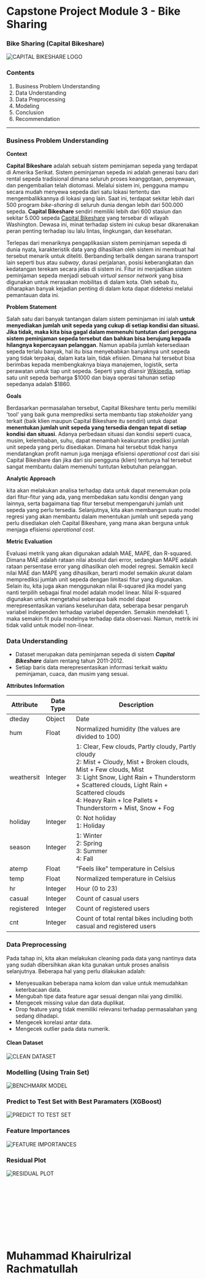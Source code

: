 # Capstone Project Module 3 - Bike Sharing
### **Bike Sharing (Capital Bikeshare)**

![CAPITAL BIKESHARE LOGO](![2E-N0B6u_400x400](https://github.com/rzlrch/rzlrch-MkhairulrizalR-Capstone_Project3/assets/139743064/a59074a7-22d6-4caa-82e3-d5e8603e405a)
)

### **Contents**

1. Business Problem Understanding
2. Data Understanding
3. Data Preprocessing
4. Modeling
5. Conclusion
6. Recommendation

****
### **Business Problem Understanding**
**Context**<br>

**Capital Bikeshare** adalah sebuah sistem peminjaman sepeda yang terdapat di Amerika Serikat. Sistem peminjaman sepeda ini adalah generasi baru dari rental sepeda tradisional dimana seluruh proses keanggotaan, penyewaan, dan pengembalian telah diotomasi. Melalui sistem ini, pengguna mampu secara mudah menyewa sepeda dari satu lokasi tertentu dan mengembalikkannya di lokasi yang lain. Saat ini, terdapat sekitar lebih dari 500 program *bike-sharing* di seluruh dunia dengan lebih dari 500.000 sepeda. **Capital Bikeshare** sendiri memiliki lebih dari 600 stasiun dan sekitar 5.000 sepeda [Capital Bikeshare](https://capitalbikeshare.com/) yang tersebar di wilayah Washington. Dewasa ini, minat terhadap sistem ini cukup besar dikarenakan peran penting terhadap isu lalu lintas, lingkungan, dan kesehatan.

Terlepas dari menariknya pengaplikasian sistem peminjaman sepeda di dunia nyata, karakteristik data yang dihasilkan oleh sistem ini membuat hal tersebut menarik untuk diteliti. Berbanding terbalik dengan sarana transport lain seperti bus atau *subway*, durasi perjalanan, posisi keberangkatan dan kedatangan terekam secara jelas di sistem ini. Fitur ini menjadikan sistem peminjaman sepeda menjadi sebuah *virtual sensor network* yang bisa digunakan untuk merasakan mobilitas di dalam kota. Oleh sebab itu, diharapkan banyak kejadian penting di dalam kota dapat dideteksi melalui pemantauan data ini.
<br>

**Problem Statement**<br>

Salah satu dari banyak tantangan dalam sistem peminjaman ini ialah **untuk menyediakan jumlah unit sepeda yang cukup di setiap kondisi dan situasi. Jika tidak, maka kita bisa gagal dalam memenuhi tuntutan dari pengguna sistem peminjaman sepeda tersebut dan bahkan bisa berujung kepada hilangnya kepercayaan pelanggan**. Namun apabila jumlah ketersediaan sepeda terlalu banyak, hal itu bisa menyebabkan banyaknya unit sepeda yang tidak terpakai, dalam kata lain, tidak efisien. Dimana hal tersebut bisa berimbas kepada membengkaknya biaya manajemen, logistik, serta perawatan untuk tiap unit sepeda. Seperti yang dilansir [Wikipedia](https://en.wikipedia.org/wiki/Capital_Bikeshare), setiap satu unit sepeda berharga $1000 dan biaya operasi tahunan setiap sepedanya adalah $1860.
<br>

**Goals**<br>

Berdasarkan permasalahan tersebut, Capital Bikeshare tentu perlu memiliki 'tool' yang baik guna memprediksi serta membantu tiap *stakeholder* yang terkait (baik klien maupun Capital Bikeshare itu sendiri) untuk dapat **menentukan jumlah unit sepeda yang tersedia dengan tepat di setiap kondisi dan situasi**. Adanya perbedaan situasi dan kondisi seperti cuaca, musim, kelembaban, suhu, dapat menambah keakuratan prediksi jumlah unit sepeda yang perlu disediakan. Dimana hal tersebut tidak hanya mendatangkan profit namun juga menjaga efisiensi *operational cost* dari sisi Capital Bikeshare dan jika dari sisi pengguna (klien) tentunya hal tersebut sangat membantu dalam memenuhi tuntutan kebutuhan pelanggan.
<br>

**Analytic Approach**<br>

kita akan melakukan analisa terhadap data untuk dapat menemukan pola dari fitur-fitur yang ada, yang membedakan satu kondisi dengan yang lainnya, serta bagaimana tiap fitur tersebut mempengaruhi jumlah unit sepeda yang perlu tersedia. Selanjutnya, kita akan membangun suatu model regresi yang akan membantu dalam menentukan jumlah unit sepeda yang perlu disediakan oleh Capital Bikeshare, yang mana akan berguna untuk menjaga efisiensi *operational cost*.
<br>

**Metric Evaluation**<br>

Evaluasi metrik yang akan digunakan adalah MAE, MAPE, dan R-squared. Dimana MAE adalah rataan nilai absolut dari error, sedangkan MAPE adalah rataan persentase error yang dihasilkan oleh model regresi. Semakin kecil nilai MAE dan MAPE yang dihasilkan, berarti model semakin akurat dalam memprediksi jumlah unit sepeda dengan limitasi fitur yang digunakan.  Selain itu, kita juga akan menggunakan nilai R-squared jika model yang nanti terpilih sebagai final model adalah model linear. Nilai R-squared digunakan untuk mengetahui seberapa baik model dapat merepresentasikan varians keseluruhan data, seberapa besar pengaruh variabel independen terhadap variabel dependen. Semakin mendekati 1, maka semakin fit pula modelnya terhadap data observasi. Namun, metrik ini tidak valid untuk model non-linear.

### **Data Understanding**

- Dataset merupakan data peminjaman sepeda di sistem ***Capital Bikeshare*** dalam rentang tahun 2011-2012.
- Setiap baris data merepresentasikan informasi terkait waktu peminjaman, cuaca, dan musim yang sesuai.

**Attributes Information**

| **Attribute** | **Data Type** | **Description** |
| --- | --- | --- |
| dteday | Object | Date |
| hum | Float | Normalized humidity (the values are divided to 100)|
| weathersit | Integer | 1: Clear, Few clouds, Partly cloudy, Partly cloudy<br> 2: Mist + Cloudy, Mist + Broken clouds, Mist + Few clouds, Mist<br> 3: Light Snow, Light Rain + Thunderstorm + Scattered clouds, Light Rain + Scattered clouds<br> 4: Heavy Rain + Ice Pallets + Thunderstorm + Mist, Snow + Fog |
| holiday | Integer | 0: Not holiday<br> 1: Holiday |
| season | Integer | 1: Winter<br> 2: Spring<br> 3: Summer<br> 4: Fall |
| atemp | Float | "Feels like" temperature in Celsius |
| temp | Float | Normalized temperature in Celsius |
| hr | Integer | Hour (0 to 23) |
| casual | Integer | Count of casual users |
| registered | Integer | Count of registered users |
| cnt | Integer | Count of total rental bikes including both casual and registered users|

### **Data Preprocessing**

Pada tahap ini, kita akan melakukan cleaning pada data yang nantinya data yang sudah dibersihkan akan kita gunakan untuk proses analisis selanjutnya. Beberapa hal yang perlu dilakukan adalah:
- Menyesuaikan beberapa nama kolom dan value untuk memudahkan keterbacaan data.
- Mengubah tipe data feature agar sesuai dengan nilai yang dimiliki.
- Mengecek missing value dan data duplikat.
- Drop feature yang tidak memiliki relevansi terhadap permasalahan yang sedang dihadapi.
- Mengecek korelasi antar data.
- Mengecek outlier pada data numerik.

#### **Clean Dataset**

![CLEAN DATASET](https://user-images.githubusercontent.com/107845860/188306707-79126c9d-d69d-43b9-a680-2bd11672373e.png)

### **Modelling (Using Train Set)**

![BENCHMARK MODEL](https://user-images.githubusercontent.com/107845860/188306746-31fd3c84-e749-45d3-9b3b-0e3266dd305a.png)

### **Predict to Test Set with Best Paramaters (XGBoost)**

![PREDICT TO TEST SET](https://user-images.githubusercontent.com/107845860/188306876-1713bb09-0ef1-41c6-a8d2-cb52013fb7b0.png)

### **Feature Importances**

![FEATURE IMPORTANCES](https://user-images.githubusercontent.com/107845860/188306975-005aa105-fc56-4612-bc8e-9b00bbabfac8.png)

### **Residual Plot**

![RESIDUAL PLOT](https://user-images.githubusercontent.com/107845860/188307008-b823cec6-7a5c-4449-b7db-8fa4b14b633d.png)

<br>
<br>
<br>
<br>
<br>
<br>
<br>
<br>

# Muhammad Khairulrizal Rachmatullah
